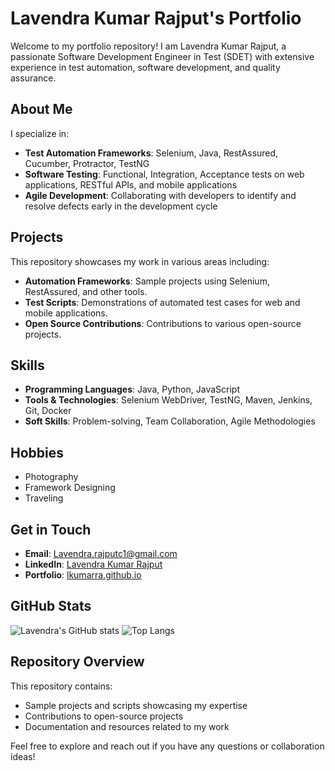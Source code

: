 # Lavendra Kumar Rajput's Portfolio

Welcome to my portfolio repository! I am Lavendra Kumar Rajput, a passionate Software Development Engineer in Test (SDET) with extensive experience in test automation, software development, and quality assurance.

## About Me

I specialize in:
- **Test Automation Frameworks**: Selenium, Java, RestAssured, Cucumber, Protractor, TestNG
- **Software Testing**: Functional, Integration, Acceptance tests on web applications, RESTful APIs, and mobile applications
- **Agile Development**: Collaborating with developers to identify and resolve defects early in the development cycle

## Projects

This repository showcases my work in various areas including:
- **Automation Frameworks**: Sample projects using Selenium, RestAssured, and other tools.
- **Test Scripts**: Demonstrations of automated test cases for web and mobile applications.
- **Open Source Contributions**: Contributions to various open-source projects.

## Skills

- **Programming Languages**: Java, Python, JavaScript
- **Tools & Technologies**: Selenium WebDriver, TestNG, Maven, Jenkins, Git, Docker
- **Soft Skills**: Problem-solving, Team Collaboration, Agile Methodologies

## Hobbies

- Photography
- Framework Designing
- Traveling

## Get in Touch

- **Email**: [Lavendra.rajputc1@gmail.com](mailto:Lavendra.rajputc1@gmail.com)
- **LinkedIn**: [Lavendra Kumar Rajput](https://linkedin.com/in/lavendra-kumar-rajput-112ab2106)
- **Portfolio**: [lkumarra.github.io](https://lkumarra.github.io)

## GitHub Stats

![Lavendra's GitHub stats](https://github-readme-stats.vercel.app/api?username=lkumarra&show_icons=true&theme=radical)
![Top Langs](https://github-readme-stats.vercel.app/api/top-langs/?username=lkumarra&layout=compact&theme=radical)

## Repository Overview

This repository contains:
- Sample projects and scripts showcasing my expertise
- Contributions to open-source projects
- Documentation and resources related to my work

Feel free to explore and reach out if you have any questions or collaboration ideas!
